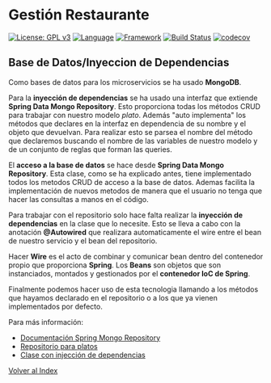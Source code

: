 # Gestión Restaurante 
[![License: GPL v3](https://img.shields.io/badge/License-GPLv3-blue.svg)](https://www.gnu.org/licenses/gpl-3.0)
[![Language](https://img.shields.io/badge/Language-java-red.svg)](https://www.java.com/)
[![Framework](https://img.shields.io/badge/Framework-spring-green.svg)](https://spring.io/)
[![Build Status](https://travis-ci.org/antmordhar/ProyectoCC.svg?branch=master)](https://travis-ci.org/antmordhar/ProyectoCC)
[![codecov](https://codecov.io/gh/antmordhar/ProyectoCC/branch/master/graph/badge.svg)](https://codecov.io/gh/antmordhar/ProyectoCC)

## Base de Datos/Inyeccion de Dependencias
 
Como bases de datos para los microservicios se ha usado **MongoDB**.
 
Para la **inyección de dependencias** se ha usado una interfaz que extiende  **Spring Data Mongo Repository**. Esto proporciona todas los métodos CRUD para trabajar con nuestro modelo *plato*. Además "auto implementa" los métodos que declares en la interfaz en dependencia de su nombre y el objeto que devuelvan. Para realizar esto se parsea el nombre del método que declaremos buscando el nombre de las variables de nuestro modelo y de un conjunto de reglas que forman las queries.

El **acceso a la base de datos** se hace desde **Spring Data Mongo Repository**. Esta clase, como se ha explicado antes, tiene implementado todos los metodos CRUD de acceso a la base de datos. Ademas facilita la implementación de nuevos metodos de manera que el usuario no tenga que hacer las consultas a manos en el código.
 
Para trabajar con el repositorio solo hace falta realizar la **inyección de dependencias** en la clase que lo necesite. Esto se lleva a cabo con la anotación **@Autowired** que realizara automaticamente el wire entre el bean de nuestro servicio y el bean del repositorio.

Hacer **Wire** es el acto de combinar y comunicar bean dentro del contenedor propio que proporciona **Spring**. Los **Beans** son objetos que son instanciados, montados y gestionados por el **contenedor IoC de Spring**. 

Finalmente podemos hacer uso de esta tecnologia llamando a los métodos que hayamos declarado en el repositorio o a los que ya vienen implementados por defecto.
 
Para más información:
 
* [Documentación Spring Mongo Repository](https://docs.spring.io/spring-data/mongodb/docs/current/reference/html/#mongo.repositories)
* [Repositorio para platos](https://github.com/antmordhar/ProyectoCC/blob/master/Mesas/src/Mesas/platoRepository.java)
* [Clase con injección de dependencias](https://github.com/antmordhar/ProyectoCC/blob/master/Mesas/src/Mesas/mesaController.java)
 
 [Volver al Index](https://antmordhar.github.io/ProyectoCC/)